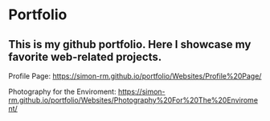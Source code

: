 # Portfolio
## This is my github portfolio. Here I showcase my favorite web-related projects.

Profile Page: https://simon-rm.github.io/portfolio/Websites/Profile%20Page/

Photography for the Enviroment: https://simon-rm.github.io/portfolio/Websites/Photography%20For%20The%20Enviroment/

